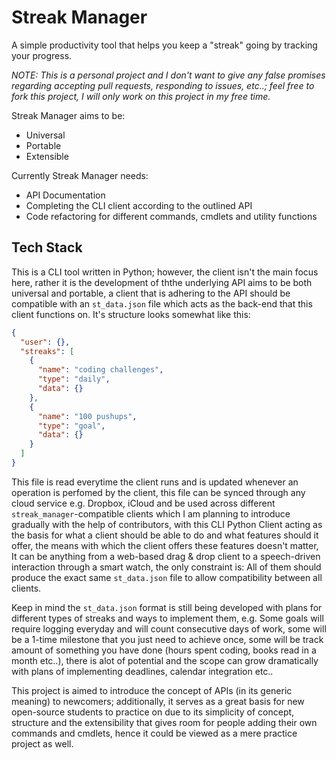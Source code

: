 # Streak Manager

A simple productivity tool that helps you keep a "streak" going by tracking your progress.

*NOTE: This is a personal project and I don't want to give any false promises regarding accepting pull requests, responding to issues, etc..; feel free to fork this project, I will only work on this project in my free time.*

Streak Manager aims to be:

- Universal
- Portable
- Extensible

Currently Streak Manager needs:

- API Documentation
- Completing the CLI client according to the outlined API
- Code refactoring for different commands, cmdlets and utility functions

## Tech Stack

This is a CLI tool written in Python; however, the client isn't the main focus here, rather it is the development of ththe underlying API aims to be both universal and portable, a client that is adhering to the API should be compatible with an `st_data.json` file which acts as the back-end that this client functions on. It's structure looks somewhat like this:

```json
{
  "user": {},
  "streaks": [
    {
      "name": "coding challenges",
      "type": "daily",
      "data": {}
    },
    {
      "name": "100 pushups",
      "type": "goal",
      "data": {}
    }
  ]
}
```

This file is read everytime the client runs and is updated whenever an operation is perfomed by the client, this file can be synced through any cloud service e.g. Dropbox, iCloud and be used across different `streak_manager`-compatible clients which I am planning to introduce gradually with the help of contributors, with this CLI Python Client acting as the basis for what a client should be able to do and what features should it offer, the means with which the client offers these features doesn't matter, It can be anything from a web-based drag & drop client to a speech-driven interaction through a smart watch, the only constraint is: All of them should produce the exact same `st_data.json` file to allow compatibility between all clients.

Keep in mind the `st_data.json` format is still being developed with plans for different types of streaks and ways to implement them, e.g. Some goals will require logging everyday and will count consecutive days of work, some will be a 1-time milestone that you just need to achieve once, some will be track amount of something you have done (hours spent coding, books read in a month etc..), there is alot of potential and the scope can grow dramatically with plans of implementing deadlines, calendar integration etc..

This project is aimed to introduce the concept of APIs (in its generic meaning) to newcomers; additionally, it serves as a great basis for new open-source students to practice on due to its simplicity of concept, structure and the extensibility that gives room for people adding their own commands and cmdlets, hence it could be viewed as a mere practice project as well.

